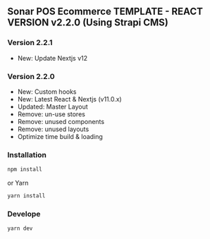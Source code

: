 ## Sonar POS Ecommerce TEMPLATE - REACT VERSION v2.2.0 (Using Strapi CMS)

### Version 2.2.1

-   New: Update Nextjs v12

### Version 2.2.0

-   New: Custom hooks
-   New: Latest React & Nextjs (v11.0.x)
-   Updated: Master Layout
-   Remove: un-use stores
-   Remove: unused components
-   Remove: unused layouts
-   Optimize time build & loading

### Installation

```bash
npm install
```

or Yarn

```bash
yarn install
```

### Develope

```bash
yarn dev
```
